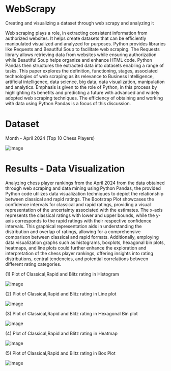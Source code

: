 # WebScrapy
Creating and visualizing a dataset through web scrapy and analyzing it

Web scraping plays a role, in extracting consistent information from authorized websites. It helps create datasets that can be efficiently manipulated visualized and analyzed for purposes. Python provides libraries like Requests and Beautiful Soup to facilitate web scraping. The Requests library allows retrieving data from websites while ensuring authorization while Beautiful Soup helps organize and enhance HTML code. Python Pandas then structures the extracted data into datasets enabling a range of tasks. This paper explores the definition, functioning, stages, associated technologies of web scraping as its relevance to Business Intelligence, artificial intelligence, data science, big data, data visualization, manipulation and analytics. Emphasis is given to the role of Python, in this process by highlighting its benefits and predicting a future with advanced and widely adopted web scraping techniques. The efficiency of obtaining and working with data using Python Pandas is a focus of this discussion.

# Dataset
Month - April 2024 (Top 10 Chess Players)

![image](https://github.com/BarathKumarpm/WebScrapy/assets/92141490/8c3095ba-13fd-482b-b668-3bbb81e8bd7e)

# Results - Data Visualization
Analyzing chess player rankings from the April 2024 from the data obtained through web scraping and data mining using Python Pandas, the provided Python code utilizes data visualization techniques to depict the relationship between classical and rapid ratings. The Bootstrap Plot showcases the confidence intervals for classical and rapid ratings, providing a visual representation of the uncertainty associated with the estimates. The x-axis represents the classical ratings with lower and upper bounds, while the y-axis corresponds to the rapid ratings with their respective confidence intervals. This graphical representation aids in understanding the distribution and overlap of ratings, allowing for a comprehensive comparison between classical and rapid formats. Additionally, employing data visualization graphs such as histograms, boxplots, hexagonal bin plots, heatmaps, and line plots could further enhance the exploration and interpretation of the chess player rankings, offering insights into rating distributions, central tendencies, and potential correlations between different rating categories.

(1) Plot of Classical,Rapid and Blitz rating in Histogram

![image](https://github.com/BarathKumarpm/WebScrapy/assets/92141490/8d74c6d5-87e5-447c-b840-0f8eb759f5f9)

(2) Plot of Classical,Rapid and Blitz rating in Line plot

![image](https://github.com/BarathKumarpm/WebScrapy/assets/92141490/6a60a81e-ac6d-4e68-a140-e7be472e3564)

(3) Plot of Classical,Rapid and Blitz rating in Hexagonal Bin plot

![image](https://github.com/BarathKumarpm/WebScrapy/assets/92141490/17734cc3-08df-46b4-918d-6d4de6e467ae)

(4) Plot of Classical,Rapid and Blitz rating in Heatmap

![image](https://github.com/BarathKumarpm/WebScrapy/assets/92141490/29e4ff4f-7773-48eb-93e9-10f8055f6048)

(5) Plot of Classical,Rapid and Blitz rating in Box Plot

![image](https://github.com/BarathKumarpm/WebScrapy/assets/92141490/e481cc06-6d20-4697-85b4-5356cbf37b29)


